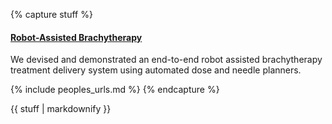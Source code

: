 {% capture stuff %}

#### [Robot-Assisted Brachytherapy](/work/brachy)

We devised and demonstrated an end-to-end robot assisted brachytherapy treatment delivery system using automated dose and needle planners. 


{% include peoples_urls.md %}
{% endcapture %}

<div class="projects">
{{ stuff | markdownify }}
</div>
